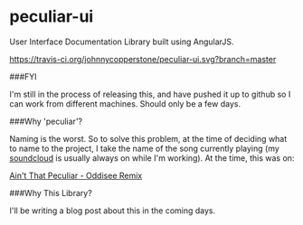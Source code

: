 peculiar-ui
===========

User Interface Documentation Library built using AngularJS.

https://travis-ci.org/johnnycopperstone/peculiar-ui.svg?branch=master

###FYI

I'm still in the process of releasing this, and have pushed it up to github so I can work from different machines. Should only be a few days.

###Why 'peculiar'?

Naming is the worst. So to solve this problem, at the time of deciding what to name to the project, I take the name of the song currently playing (my [soundcloud](https://soundcloud.com/johnny-copperstone/likes) is usually always on while I'm working). At the time, this was on:

[Ain't That Peculiar - Oddisee Remix](https://soundcloud.com/oddiseemusic/oddisee-aint-that-peculiar-remix)

###Why This Library?

I'll be writing a blog post about this in the coming days.
